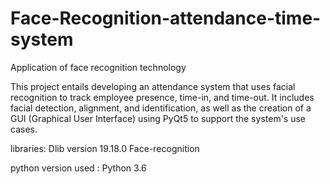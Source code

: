 # Face-Recognition-attendance-time-system
Application of face recognition technology

This project entails developing an attendance system that uses facial recognition to track employee presence, time-in, and time-out. It includes facial detection, alignment, and identification, as well as the creation of a GUI (Graphical User Interface) using PyQt5 to support the system's use cases. 


libraries:
Dlib version 19.18.0
Face-recognition


python version used : Python 3.6

